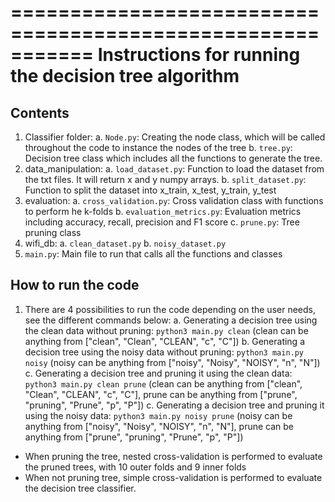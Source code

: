 ===========================================================
Instructions for running the decision tree algorithm
===========================================================

Contents
-----------------------------------------------------------
1. Classifier folder: 
    a. `Node.py`: Creating the node class, which will be called throughout 
    the code to instance the nodes of the tree
    b. `tree.py`: Decision tree class which includes all the functions to 
    generate the tree. 
2. data_manipulation:
    a. `load_dataset.py`: Function to load the dataset from the txt files. 
    It will return x and y numpy arrays.
    b. `split_dataset.py`: Function to split the dataset into x_train, x_test, y_train, y_test
3. evaluation:
    a. `cross_validation.py`: Cross validation class with functions to perform he k-folds
    b. `evaluation_metrics.py`: Evaluation metrics including 
    accuracy, recall, precision and F1 score
    c. `prune.py`: Tree pruning class
4. wifi_db:
    a. `clean_dataset.py`
    b. `noisy_dataset.py`
5. `main.py`: Main file to run that calls all the functions and classes


How to run the code
-----------------------------------------------------------
1. There are 4 possibilities to run the code depending on the user needs, see the different commands below:
    a. Generating a decision tree using the clean data without pruning: 
    `python3 main.py clean` (clean can be anything from ["clean", "Clean", "CLEAN", "c", "C"])
    b. Generating a decision tree using the noisy data without pruning: 
    `python3 main.py noisy` (noisy can be anything from ["noisy", "Noisy", "NOISY", "n", "N"])
    c. Generating a decision tree and pruning it using the clean data:
    `python3 main.py clean prune` (clean can be anything from ["clean", "Clean", "CLEAN", "c", "C"], 
    prune can be anything from ["prune", "pruning", "Prune", "p", "P"])
    c. Generating a decision tree and pruning it using the noisy data:
    `python3 main.py noisy prune` (noisy can be anything from ["noisy", "Noisy", "NOISY", "n", "N"], 
    prune can be anything from ["prune", "pruning", "Prune", "p", "P"])

- When pruning the tree, nested cross-validation is performed to evaluate the pruned trees, 
with 10 outer folds and 9 inner folds
- When not pruning tree, simple cross-validation is performed to evaluate the decision tree classifier.

